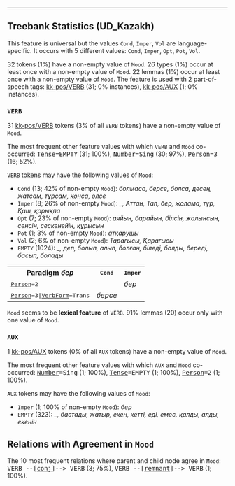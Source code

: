 

--------------------------------------------------------------------------------

## Treebank Statistics (UD_Kazakh)

This feature is universal but the values `Cond`, `Imper`, `Vol` are language-specific.
It occurs with 5 different values: `Cond`, `Imper`, `Opt`, `Pot`, `Vol`.

32 tokens (1%) have a non-empty value of `Mood`.
26 types (1%) occur at least once with a non-empty value of `Mood`.
22 lemmas (1%) occur at least once with a non-empty value of `Mood`.
The feature is used with 2 part-of-speech tags: [kk-pos/VERB]() (31; 0% instances), [kk-pos/AUX]() (1; 0% instances).

### `VERB`

31 [kk-pos/VERB]() tokens (3% of all `VERB` tokens) have a non-empty value of `Mood`.

The most frequent other feature values with which `VERB` and `Mood` co-occurred: <tt><a href="Tense.html">Tense</a>=EMPTY</tt> (31; 100%), <tt><a href="Number.html">Number</a>=Sing</tt> (30; 97%), <tt><a href="Person.html">Person</a>=3</tt> (16; 52%).

`VERB` tokens may have the following values of `Mood`:

* `Cond` (13; 42% of non-empty `Mood`): <em>болмаса, берсе, болса, десең, жатсам, тұрсам, қонса, өлсе</em>
* `Imper` (8; 26% of non-empty `Mood`): <em>_, Аттан, Тап, бер, жолама, тұр, Қаш, қорықпа</em>
* `Opt` (7; 23% of non-empty `Mood`): <em>аяйын, барайын, білсін, жалынсын, сенсін, сескенейін, құрысын</em>
* `Pot` (1; 3% of non-empty `Mood`): <em>атқарушы</em>
* `Vol` (2; 6% of non-empty `Mood`): <em>Тарағысы, Қарағысы</em>
* `EMPTY` (1024): <em>_, деп, болып, алып, болған, біледі, болды, береді, басып, болады</em>

<table>
  <tr><th>Paradigm <i>бер</i></th><th><tt>Cond</tt></th><th><tt>Imper</tt></th></tr>
  <tr><td><tt><a href="Person.html">Person</a>=2</tt></td><td></td><td><em>бер</em></td></tr>
  <tr><td><tt><a href="Person.html">Person</a>=3|<a href="VerbForm.html">VerbForm</a>=Trans</tt></td><td><em>берсе</em></td><td></td></tr>
</table>

`Mood` seems to be **lexical feature** of `VERB`. 91% lemmas (20) occur only with one value of `Mood`.

### `AUX`

1 [kk-pos/AUX]() tokens (0% of all `AUX` tokens) have a non-empty value of `Mood`.

The most frequent other feature values with which `AUX` and `Mood` co-occurred: <tt><a href="Number.html">Number</a>=Sing</tt> (1; 100%), <tt><a href="Tense.html">Tense</a>=EMPTY</tt> (1; 100%), <tt><a href="Person.html">Person</a>=2</tt> (1; 100%).

`AUX` tokens may have the following values of `Mood`:

* `Imper` (1; 100% of non-empty `Mood`): <em>бер</em>
* `EMPTY` (323): <em>_, бастады, жатыр, екен, кетті, еді, емес, қалды, алды, екенін</em>

## Relations with Agreement in `Mood`

The 10 most frequent relations where parent and child node agree in `Mood`:
<tt>VERB --[<a href="../dep/conj.html">conj</a>]--> VERB</tt> (3; 75%),
<tt>VERB --[<a href="../dep/remnant.html">remnant</a>]--> VERB</tt> (1; 100%).

